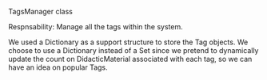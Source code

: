 TagsManager class

Respnsability: Manage all the tags within the system.

We used a Dictionary as a support structure to store the Tag objects. We choose to use a Dictionary instead of a Set since we pretend to dynamically update the count on DidacticMaterial associated with each tag, so we can have an idea on popular Tags.